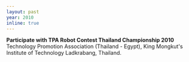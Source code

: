 ```yaml
---
layout: past
year: 2010
inline: true
---
```


**Participate with TPA Robot Contest Thailand Championship 2010**<br>
Technology Promotion Association (Thailand - Egypt), King Mongkut's Institute of Technology Ladkrabang, Thailand.